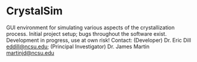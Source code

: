 CrystalSim
==============

GUI environment for simulating various aspects of the crystallization process. Initial project setup; bugs throughout the software exist. Development in progress, use at own risk! Contact: (Developer) Dr. Eric Dill eddill@ncsu.edu; (Principal Investigator) Dr. James Martin martinjd@ncsu.edu
